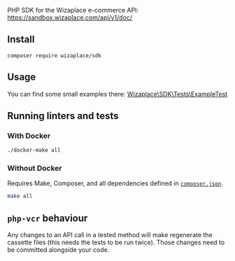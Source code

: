 PHP SDK for the Wizaplace e-commerce API: https://sandbox.wizaplace.com/api/v1/doc/

## Install

```
composer require wizaplace/sdk
```

## Usage

You can find some small examples there: [Wizaplace\SDK\Tests\ExampleTest](./tests/ExampleTest.php)

## Running linters and tests

### With Docker

```bash
./docker-make all
```

### Without Docker

Requires Make, Composer, and all dependencies defined in [`composer.json`](/composer.json).

```bash
make all
```

## `php-vcr` behaviour

Any changes to an API call in a tested method will make regenerate the cassette files (this needs the tests to be run twice). Those changes need to be committed alongside your code.


